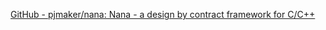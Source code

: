 
[GitHub - pjmaker/nana: Nana - a design by contract framework for C/C++](https://github.com/pjmaker/nana)
